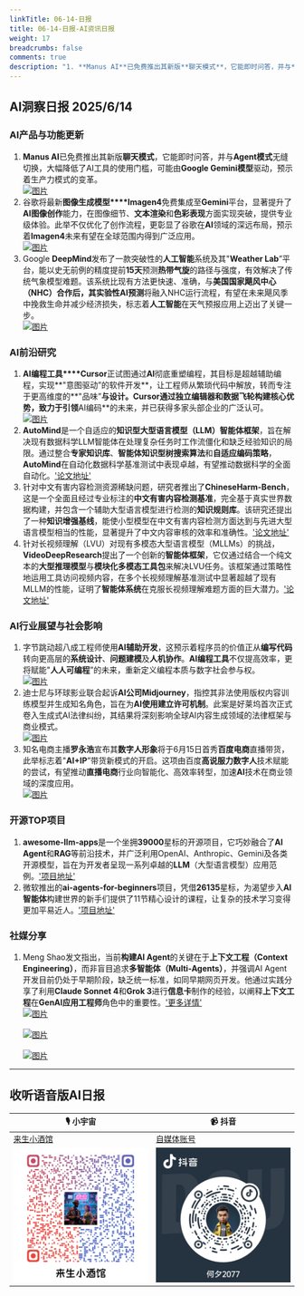 ```yaml
---
linkTitle: 06-14-日报
title: 06-14-日报-AI资讯日报
weight: 17
breadcrumbs: false
comments: true
description: "1. **Manus AI**已免费推出其新版**聊天模式**，它能即时问答，并与**Agent模式**无缝切换，大幅降低了AI工具的使用门槛，可能由**Google Gemini模型**驱动，预示着生产力模式的变革。 <br/> [![图片](https://cdn.jsdmirror.com/g"
---
```


## AI洞察日报 2025/6/14

### **AI产品与功能更新**
1. **Manus AI**已免费推出其新版**聊天模式**，它能即时问答，并与**Agent模式**无缝切换，大幅降低了AI工具的使用门槛，可能由**Google Gemini模型**驱动，预示着生产力模式的变革。 <br/> [![图片](https://raw.githubusercontent.com/justlovemaki/imagehub/refs/heads/main/images/2025/07/news_01k024kay4ftpber24mbr3s33r.avif)](https://raw.githubusercontent.com/justlovemaki/imagehub/refs/heads/main/images/2025/07/news_01k024kay4ftpber24mbr3s33r.avif) <br/>
2. 谷歌将最新**图像生成模型****Imagen4**免费集成至**Gemini**平台，显著提升了**AI图像创作**能力，在图像细节、**文本渲染**和**色彩表现**方面实现突破，提供专业级体验。此举不仅优化了创作流程，更彰显了谷歌在**AI**领域的深远布局，预示着**Imagen4**未来有望在全球范围内得到广泛应用。 <br/> [![图片](https://raw.githubusercontent.com/justlovemaki/imagehub/refs/heads/main/images/2025/07/news_01k024kf2me2wtb9kb17t4mvt1.avif)](https://raw.githubusercontent.com/justlovemaki/imagehub/refs/heads/main/images/2025/07/news_01k024kf2me2wtb9kb17t4mvt1.avif) <br/>
3. Google **DeepMind**发布了一款突破性的**人工智能**系统及其"**Weather Lab**”平台，能以史无前例的精度提前**15天**预测**热带气旋**的路径与强度，有效解决了传统气象模型难题。该系统比现有方法更快速、准确，与**美国国家飓风中心（NHC）**合作后，其实验性**AI预测**将融入NHC运行流程，有望在未来飓风季中挽救生命并减少经济损失，标志着**人工智能**在天气预报应用上迈出了关键一步。 <br/> [![图片](https://raw.githubusercontent.com/justlovemaki/imagehub/refs/heads/main/images/2025/07/news_01k024khccemvvme0n4m47akst.avif)](https://raw.githubusercontent.com/justlovemaki/imagehub/refs/heads/main/images/2025/07/news_01k024khccemvvme0n4m47akst.avif) <br/>

### **AI前沿研究**
1. **AI编程工具****Cursor**正试图通过**AI**彻底重塑编程，其目标是超越辅助编程，实现**"意图驱动”的软件开发**，让工程师从繁琐代码中解放，转而专注于更高维度的**"品味”**与设计。**Cursor**通过独立编辑器和数据飞轮构建核心优势，致力于引领**AI编码**的未来，并已获得多家头部企业的广泛认可。 <br/> [![图片](https://raw.githubusercontent.com/justlovemaki/imagehub/refs/heads/main/images/2025/07/news_01k024kme4fzh84d63ybzc90ff.avif)](https://raw.githubusercontent.com/justlovemaki/imagehub/refs/heads/main/images/2025/07/news_01k024kme4fzh84d63ybzc90ff.avif) <br/>
2. **AutoMind**是一个自适应的**知识型大型语言模型（LLM）智能体框架**，旨在解决现有数据科学LLM智能体在处理复杂任务时工作流僵化和缺乏经验知识的局限。通过整合**专家知识库**、**智能体知识型树搜索算法**和**自适应编码策略**，**AutoMind**在自动化数据科学基准测试中表现卓越，有望推动数据科学的全面自动化。['论文地址'](https://arxiv.org/abs/2506.10974)
3. 针对中文有害内容检测资源稀缺问题，研究者推出了**ChineseHarm-Bench**，这是一个全面且经过专业标注的**中文有害内容检测基准**，完全基于真实世界数据构建，并包含一个辅助大型语言模型进行检测的**知识规则库**。该研究还提出了一种**知识增强基线**，能使小型模型在中文有害内容检测方面达到与先进大型语言模型相当的性能，显著提升了中文内容审核的效率和准确性。['论文地址'](https://arxiv.org/abs/2506.10960)
4. 针对长视频理解（LVU）对现有多模态大型语言模型（MLLMs）的挑战，**VideoDeepResearch**提出了一个创新的**智能体框架**，它仅通过结合一个纯文本的**大型推理模型**与**模块化多模态工具包**来解决LVU任务。该框架通过策略性地运用工具访问视频内容，在多个长视频理解基准测试中显著超越了现有MLLM的性能，证明了**智能体系统**在克服长视频理解难题方面的巨大潜力。['论文地址'](https://arxiv.org/abs/2506.10821)

### **AI行业展望与社会影响**
1. 字节跳动超八成工程师使用**AI辅助开发**，这预示着程序员的价值正从**编写代码**转向更高层的**系统设计**、**问题建模**及**人机协作**。**AI编程工具**不仅提高效率，更将赋能"**人人可编程**”的未来，重新定义编程本质与数字社会参与权。 <br/> [![图片](https://raw.githubusercontent.com/justlovemaki/imagehub/refs/heads/main/images/2025/07/news_01k024kr8gf5p86nygyxmcrfcm.avif)](https://raw.githubusercontent.com/justlovemaki/imagehub/refs/heads/main/images/2025/07/news_01k024kr8gf5p86nygyxmcrfcm.avif) <br/>
2. 迪士尼与环球影业联合起诉**AI公司Midjourney**，指控其非法使用版权内容训练模型并生成知名角色，旨在为**AI使用建立许可机制**。此案是好莱坞首次正式卷入生成式AI法律纠纷，其结果将深刻影响全球AI内容生成领域的法律框架与商业模式。 <br/> [![图片](https://raw.githubusercontent.com/justlovemaki/imagehub/refs/heads/main/images/2025/07/news_01k024kv0pfvtb0vp6e83gp6yt.avif)](https://raw.githubusercontent.com/justlovemaki/imagehub/refs/heads/main/images/2025/07/news_01k024kv0pfvtb0vp6e83gp6yt.avif) <br/>
3. 知名电商主播**罗永浩**宣布其**数字人形象**将于6月15日首秀**百度电商**直播带货，此举标志着"**AI+IP**”带货新模式的开启。这项由百度**高说服力数字人**技术赋能的尝试，有望推动**直播电商**行业向智能化、高效率转型，加速**AI**技术在商业领域的深度应用。 <br/> [![图片](https://raw.githubusercontent.com/justlovemaki/imagehub/refs/heads/main/images/2025/07/news_01k024kxp3f69srkqddjrbsh37.avif)](https://raw.githubusercontent.com/justlovemaki/imagehub/refs/heads/main/images/2025/07/news_01k024kxp3f69srkqddjrbsh37.avif) <br/>

### **开源TOP项目**
1. **awesome-llm-apps**是一个坐拥**39000**星标的开源项目，它巧妙融合了**AI Agent**和**RAG**等前沿技术，并广泛利用OpenAI、Anthropic、Gemini及各类开源模型，旨在为开发者呈现一系列卓越的**LLM**（大型语言模型）应用范例。['项目地址'](https://github.com/Shubhamsaboo/awesome-llm-apps)
2. 微软推出的**ai-agents-for-beginners**项目，凭借**26135**星标，为渴望步入**AI智能体**构建世界的新手们提供了11节精心设计的课程，让复杂的技术学习变得更加平易近人。['项目地址'](https://github.com/microsoft/ai-agents-for-beginners)

### **社媒分享**
1. Meng Shao发文指出，当前**构建AI Agent**的关键在于**上下文工程（Context Engineering）**，而非盲目追求**多智能体（Multi-Agents）**，并强调AI Agent开发目前仍处于早期阶段，缺乏统一标准，如同早期网页开发。他通过实践分享了利用**Claude Sonnet 4**和**Grok 3**进行**信息卡**制作的经验，以阐释**上下文工程**在**GenAI应用工程师**角色中的重要性。['更多详情'](https://x.com/shao__meng/status/1933528988145889311) <br/> [![图片](https://raw.githubusercontent.com/justlovemaki/imagehub/refs/heads/main/images/2025/07/news_01k024m0qcemm9z3wtr0parxrv.avif)](https://raw.githubusercontent.com/justlovemaki/imagehub/refs/heads/main/images/2025/07/news_01k024m0qcemm9z3wtr0parxrv.avif) <br/> <br/> [![图片](https://raw.githubusercontent.com/justlovemaki/imagehub/refs/heads/main/images/2025/07/news_01k024m5ffe25bq4db10pph700.avif)](https://raw.githubusercontent.com/justlovemaki/imagehub/refs/heads/main/images/2025/07/news_01k024m5ffe25bq4db10pph700.avif) <br/> <br/> [![图片](https://raw.githubusercontent.com/justlovemaki/imagehub/refs/heads/main/images/2025/07/news_01k024ma7zesnts6n9969wjswq.avif)](https://raw.githubusercontent.com/justlovemaki/imagehub/refs/heads/main/images/2025/07/news_01k024ma7zesnts6n9969wjswq.avif) <br/>

---

## **收听语音版AI日报**

| 🎙️ **小宇宙** | 📹 **抖音** |
| --- | --- |
| [来生小酒馆](https://www.xiaoyuzhoufm.com/podcast/683c62b7c1ca9cf575a5030e)  |   [自媒体账号](https://www.douyin.com/user/MS4wLjABAAAAwpwqPQlu38sO38VyWgw9ZjDEnN4bMR5j8x111UxpseHR9DpB6-CveI5KRXOWuFwG)| 
| ![小酒馆](https://raw.githubusercontent.com/justlovemaki/imagehub/refs/heads/main/logo/f959f7984e9163fc50d3941d79a7f262.md.png) | ![情报站](https://raw.githubusercontent.com/justlovemaki/imagehub/refs/heads/main/logo/7fc30805eeb831e1e2baa3a240683ca3.md.png) |